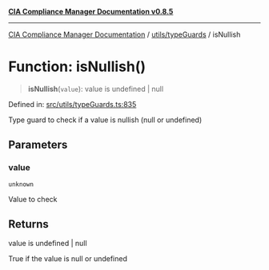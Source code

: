 [**CIA Compliance Manager Documentation v0.8.5**](../../../README.md)

***

[CIA Compliance Manager Documentation](../../../modules.md) / [utils/typeGuards](../README.md) / isNullish

# Function: isNullish()

> **isNullish**(`value`): value is undefined \| null

Defined in: [src/utils/typeGuards.ts:835](https://github.com/Hack23/cia-compliance-manager/blob/3ae0301247f765ba03c8c0fe645db4718bb8af76/src/utils/typeGuards.ts#L835)

Type guard to check if a value is nullish (null or undefined)

## Parameters

### value

`unknown`

Value to check

## Returns

value is undefined \| null

True if the value is null or undefined
